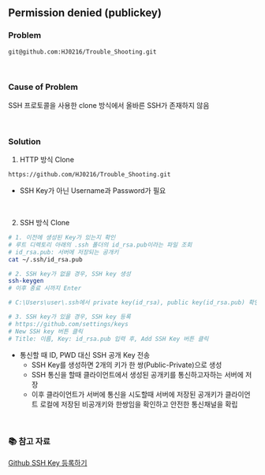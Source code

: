 ## Permission denied (publickey)

### Problem
```Bash
git@github.com:HJ0216/Trouble_Shooting.git
```

<br/>

### Cause of Problem
SSH 프로토콜을 사용한 clone 방식에서 올바른 SSH가 존재하지 않음

<br/>

### Solution
1. HTTP 방식 Clone
```Bash
https://github.com/HJ0216/Trouble_Shooting.git
```
* SSH Key가 아닌 Username과 Password가 필요

<br/>

2. SSH 방식 Clone
```Bash
# 1. 이전에 생성된 Key가 있는지 확인
# 루트 디렉토리 아래의 .ssh 폴더의 id_rsa.pub이라는 파일 조회
# id_rsa.pub: 서버에 저장되는 공개키
cat ~/.ssh/id_rsa.pub

# 2. SSH key가 없을 경우, SSH key 생성
ssh-keygen
# 이후 종료 시까지 Enter

# C:\Users\user\.ssh에서 private key(id_rsa), public key(id_rsa.pub) 확인

# 3. SSH key가 있을 경우, SSH key 등록
# https://github.com/settings/keys
# New SSH key 버튼 클릭
# Title: 이름, Key: id_rsa.pub 입력 후, Add SSH Key 버튼 클릭

```
* 통신할 때 ID, PWD 대신 SSH 공개 Key 전송
    * SSH Key를 생성하면 2개의 키가 한 쌍(Public-Private)으로 생성
    * SSH 통신을 할때 클라이언트에서 생성된 공개키를 통신하고자하는 서버에 저장
    * 이후 클라이언트가 서버에 통신을 시도할때 서버에 저장된 공개키가 클라이언트 로컬에 저장된 비공개키와 한쌍임을 확인하고 안전한 통신채널을 확립

<br/>

### 📚 참고 자료
[Github SSH Key 등록하기](https://velog.io/@skyepodium/Github-SSH-Key-%EB%93%B1%EB%A1%9D%ED%95%98%EA%B8%B0)
